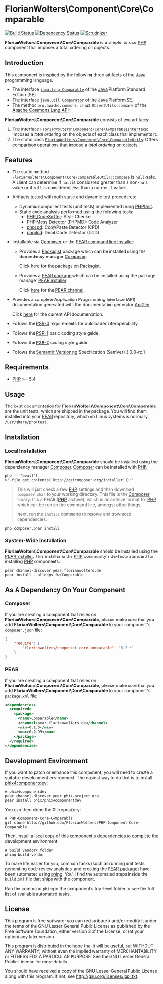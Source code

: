 # FlorianWolters\Component\Core\Comparable

[![Build Status](https://secure.travis-ci.org/FlorianWolters/PHP-Component-Core-Comparable.png?branch=master)](http://travis-ci.org/FlorianWolters/PHP-Component-Core-Comparable)
[![Dependency Status](https://www.versioneye.com/user/projects/51c330f15862c4000200053c/badge.png)](http://www.versioneye.com/user/projects/51c330f15862c4000200053c)
[![Scrutinizer](https://scrutinizer-ci.com/images/brand-navbar.png)](https://scrutinizer-ci.com/g/FlorianWolters/PHP-Component-Core-Comparable/inspections)

**FlorianWolters\Component\Core\Comparable** is a simple-to-use [PHP][17] component that imposes a total ordering on objects.

## Introduction

This component is inspired by the following three artifacts of the [Java][26] programming language.

* The interface [`java.lang.Comparable`][28] of the [Java][26] Platform Standard Edition (SE).
* The interface [`java.util.Comparator`][29] of the [Java][26] Platform SE.
* The method [`org.apache.commons.lang3.ObjectUtils.compare`][30] of the [Apache Commons Lang API][27]:

**FlorianWolters\Component\Core\Comparable** consists of two artifacts:

1. The interface [`FlorianWolters\Component\Core\ComparableInterface`][31]: Imposes a *total ordering* on the objects of each class that implements it.
2. The static class [`FlorianWolters\Component\Core\ComparableUtils`][32]: Offers comparison operations that impose a *total ordering* on objects.

## Features

* The static method `FlorianWolters\Component\Core\ComparableUtils::compare` is `null`-safe. A client can determine if `null` is considered greater than a non-`null` value or if `null` is considered less than a non-`null` value.
* Artifacts tested with both static and dynamic test procedures:
    * Dynamic component tests (unit tests) implemented using [PHPUnit][19].
    * Static code analysis performed using the following tools:
        * [PHP_CodeSniffer][14]: Style Checker
        * [PHP Mess Detector (PHPMD)][18]: Code Analyzer
        * [phpcpd][4]: Copy/Paste Detector (CPD)
        * [phpdcd][5]: Dead Code Detector (DCD)
* Installable via [Composer][3] or the [PEAR command line installer][11]:
    * Provides a [Packagist][25] package which can be installed using the dependency manager [Composer][3].

      Click [here][24] for the package on [Packagist][25].
    * Provides a [PEAR package][13] which can be installed using the package manager [PEAR installer][11].

      Click [here][9] for the [PEAR channel][12].
* Provides a complete Application Programming Interface (API) documentation generated with the documentation generator [ApiGen][2].

  Click [here][1] for the current API documentation.
* Follows the [PSR-0][6] requirements for autoloader interoperability.
* Follows the [PSR-1][7] basic coding style guide.
* Follows the [PSR-2][8] coding style guide.
* Follows the [Semantic Versioning][20] Specification (SemVer) 2.0.0-rc.1.

## Requirements

* [PHP][17] >= 5.4

## Usage

The best documentation for **FlorianWolters\Component\Core\Comparable** are the unit tests, which are shipped in the package. You will find them installed into your [PEAR][10] repository, which on Linux systems is normally `/usr/share/php/test`.

## Installation

### Local Installation

**FlorianWolters\Component\Core\Comparable** should be installed using the dependency manager [Composer][3]. [Composer][3] can be installed with [PHP][6].

    php -r "eval('?>'.file_get_contents('http://getcomposer.org/installer'));"

> This will just check a few [PHP][17] settings and then download `composer.phar` to your working directory. This file is the [Composer][3] binary. It is a PHAR ([PHP][17] archive), which is an archive format for [PHP][17] which can be run on the command line, amongst other things.
>
> Next, run the `install` command to resolve and download dependencies:

    php composer.phar install

### System-Wide Installation

**FlorianWolters\Component\Core\Comparable** should be installed using the [PEAR installer][11]. This installer is the [PHP][17] community's de-facto standard for installing [PHP][17] components.

    pear channel-discover pear.florianwolters.de
    pear install --alldeps fw/Comparable

## As A Dependency On Your Component

### Composer

If you are creating a component that relies on **FlorianWolters\Component\Core\Comparable**, please make sure that you add **FlorianWolters\Component\Core\Comparable** to your component's `composer.json` file:

```json
{
    "require": {
        "florianwolters/component-core-comparable": "0.2.*"
    }
}
```

### PEAR

If you are creating a component that relies on **FlorianWolters\Component\Core\Comparable**, please make sure that you add **FlorianWolters\Component\Core\Comparable** to your component's `package.xml` file:

```xml
<dependencies>
  <required>
    <package>
      <name>Comparable</name>
      <channel>pear.florianwolters.de</channel>
      <min>0.2.0</min>
      <max>0.2.99</max>
    </package>
  </required>
</dependencies>
```

## Development Environment

If you want to patch or enhance this component, you will need to create a suitable development environment. The easiest way to do that is to install [phix4componentdev][16]:

    # phix4componentdev
    pear channel-discover pear.phix-project.org
    pear install phix/phix4componentdev

You can then clone the Git repository:

    # PHP-Component-Core-Comparable
    git clone http://github.com/FlorianWolters/PHP-Component-Core-Comparable

Then, install a local copy of this component's dependencies to complete the development environment:

    # build vendor/ folder
    phing build-vendor

To make life easier for you, common tasks (such as running unit tests, generating code review analytics, and creating the [PEAR package][13]) have been automated using [phing][15]. You'll find the automated steps inside the `build.xml` file that ships with the component.

Run the command `phing` in the component's top-level folder to see the full list of available automated tasks.

## License

This program is free software: you can redistribute it and/or modify it under the terms of the GNU Lesser General Public License as published by the Free Software Foundation, either version 3 of the License, or (at your option) any later version.

This program is distributed in the hope that it will be useful, but WITHOUT ANY WARRANTY; without even the implied warranty of MERCHANTABILITY or FITNESS FOR A PARTICULAR PURPOSE.  See the GNU Lesser General Public License for more details.

You should have received a copy of the GNU Lesser General Public License along with this program. If not, see <http://gnu.org/licenses/lgpl.txt>.

[1]: http://blog.florianwolters.de/PHP-Component-Core-Comparable
     "FlorianWolters\Component\Core | Application Programming Interface (API) documentation"
[2]: http://apigen.org
     "ApiGen | API documentation generator for PHP 5.3.+"
[3]: http://getcomposer.org
     "Composer"
[4]: https://github.com/sebastianbergmann/phpcpd
     "sebastianbergmann/phpcpd · GitHub"
[5]: https://github.com/sebastianbergmann/phpdcd
     "sebastianbergmann/phpdcd · GitHub"
[6]: https://github.com/php-fig/fig-standards/blob/master/accepted/PSR-0.md
     "PSR-0 requirements for autoloader interoperability"
[7]: https://github.com/php-fig/fig-standards/blob/master/accepted/PSR-1-basic-coding-standard.md
     "PSR-1 basic coding style guide"
[8]: https://github.com/php-fig/fig-standards/blob/master/accepted/PSR-2-coding-style-guide.md
     "PSR-2 coding style guide"
[9]: http://pear.florianwolters.de
     "PEAR channel of Florian Wolters"
[10]: http://pear.php.net
      "PEAR - PHP Extension and Application Repository"
[11]: http://pear.php.net/manual/en/guide.users.commandline.cli.php
      "Manual :: Command line installer (PEAR)"
[12]: http://pear.php.net/manual/en/guide.users.concepts.channel.php
      "Manual :: PEAR Channels"
[13]: http://pear.php.net/manual/en/guide.users.concepts.package.php
      "Manual :: PEAR Packages"
[14]: http://pear.php.net/package/PHP_CodeSniffer
      "PHP_CodeSniffer"
[15]: http://phing.info
      "Phing"
[16]: https://github.com/stuartherbert/phix4componentdev
      "stuartherbert/phix4componentdev · GitHub"
[17]: http://php.net
      "PHP: Hypertext Preprocessor"
[18]: http://phpmd.org
      "PHPMD - PHP Mess Detector"
[19]: http://phpunit.de
      "sebastianbergmann/phpunit · GitHub"
[20]: http://semver.org
      "Semantic Versioning"
[24]: http://packagist.org/packages/florianwolters/component-core-comparable
      "florianwolters/component-core-comparable - Packagist"
[25]: http://packagist.org
      "Packagist"
[26]: http://java.com
      "java.com: Java + You"
[27]: http://commons.apache.org/lang
      "Commons Lang"
[28]: http://docs.oracle.com/javase/7/docs/api/java/lang/Comparable.html
      "Comparable (Java Platform SE 7)"
[29]: http://docs.oracle.com/javase/7/docs/api/java/util/Comparator.html
      "Comparator (Java Platform SE 7)"
[30]: http://commons.apache.org/proper/commons-lang/javadocs/api-3.1/org/apache/commons/lang3/ObjectUtils.html#compare%28T,%20T,%20boolean%29
      "ObjectUtils (Commons Lang 3.1 API)"
[31]: src/php/FlorianWolters/Component/Core/ComparableInterface.php
      "FlorianWolters\Component\Core\ComparableInterface"
[32]: src/php/FlorianWolters/Component/Core/ComparableUtils.php
      "FlorianWolters\Component\Core\ComparableUtils"
